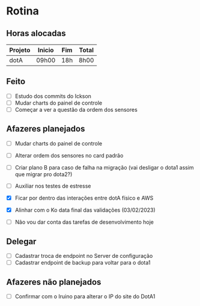 # Rotina

## Horas alocadas

Projeto | Inicio | Fim | Total
--------|-------|-------|------
dotA    | 09h00 | 18h | 8h00

## Feito

- [ ] Estudo dos commits do Ickson
- [ ] Mudar charts do painel de controle
- [ ] Começar a ver a questão da ordem dos sensores

## Afazeres planejados

- [ ] Mudar charts do painel de controle
- [ ] Alterar ordem dos sensores no card padrão
- [ ] Criar plano B para caso de falha na migração (vai desligar o dota1 assim que migrar pro dota2?)
- [ ] Auxiliar nos testes de estresse

- [x] Ficar por dentro das interações entre dotA físico e AWS
- [x] Alinhar com o Ko data final das validações (03/02/2023)
- [ ] Não vou dar conta das tarefas de desenvolvimento hoje

## Delegar

- [ ] Cadastrar troca de endpoint no Server de configuração
- [ ] Cadastrar endpoint de backup para voltar para o dota1

## Afazeres não planejados

- [ ] Confirmar com o Iruino para alterar o IP do site do DotA1


<!--stackedit_data:
eyJoaXN0b3J5IjpbLTE0ODYyNzQzMDEsLTExNjE4MTcsNzY1ND
k4MjE5LC0xOTEzMTQyMzkyLDc1ODI3ODI5NiwxMzQ0MDM2MzE3
LDYyNjI0MjI0NSwxODgyMDI4MTUzLC0xMTA4NjA2MDM1LDc1MD
YxNjU1MywtMzU1NTI5MzAzLDU5MTAwNTg2NCwzMTk4MTk4Mzcs
LTE0NjI0NDc1NDYsMTYzODQ4Mjk2MiwtMTIwNzIxNDQ0MCwyMD
YxNTc1NzY1LDIxMTM0ODk5NjksMTA2ODc5MjcsLTY4ODQ1OTY4
OF19
-->
